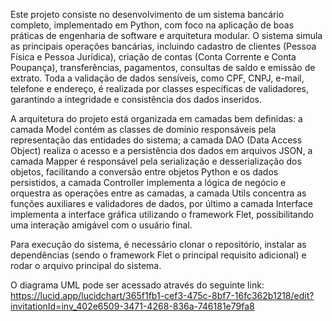 Este projeto consiste no desenvolvimento de um sistema bancário completo, implementado em Python, com foco na aplicação de boas práticas de engenharia de software e arquitetura modular. O sistema simula as principais operações bancárias, incluindo cadastro de clientes (Pessoa Física e Pessoa Jurídica), criação de contas (Conta Corrente e Conta Poupança), transferências, pagamentos, consultas de saldo e emissão de extrato. Toda a validação de dados sensíveis, como CPF, CNPJ, e-mail, telefone e endereço, é realizada por classes específicas de validadores, garantindo a integridade e consistência dos dados inseridos. 

A arquitetura do projeto está organizada em camadas bem definidas: a camada Model contém as classes de domínio responsáveis pela representação das entidades do sistema; a camada DAO (Data Access Object) realiza o acesso e a persistência dos dados em arquivos JSON, a camada Mapper é responsável pela serialização e desserialização dos objetos, facilitando a conversão entre objetos Python e os dados persistidos, a camada Controller implementa a lógica de negócio e orquestra as operações entre as camadas, a camada Utils concentra as funções auxiliares e validadores de dados, por último a camada Interface implementa a interface gráfica utilizando o framework Flet, possibilitando uma interação amigável com o usuário final.

Para execução do sistema, é necessário clonar o repositório, instalar as dependências (sendo o framework Flet o principal requisito adicional) e rodar o arquivo principal do sistema.

O diagrama UML pode ser acessado através do seguinte link: https://lucid.app/lucidchart/365f1fb1-cef3-475c-8bf7-16fc362b1218/edit?invitationId=inv_402e6509-3471-4268-836a-746181e79fa8
